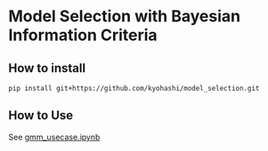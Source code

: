# Model Selection with Bayesian Information Criteria

## How to install

```
pip install git+https://github.com/kyohashi/model_selection.git
```

## How to Use

See [gmm_usecase.ipynb](https://github.com/kyohashi/model_selection/blob/master/gmm_usecase.ipynb)
